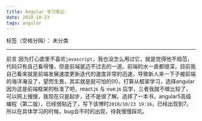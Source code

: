 ```yaml
---
title: Angular 学习笔记
date: 2018-10-23
tags: angular
---
```


标签（空格分隔）： 未分类

---

前言
因为打心底里不喜欢`javascript`，我也没怎么用过它，就是觉得他不规范，代码只有自己看得懂，但是前端是迈不过去的一道。前端的水一直都很深，目前我自己看来就是前端发展速度更新迭代的速度非常的迅速，导致新人来一下子被前端的海洋淹没了，望而生畏，其实就是挺可怕的00，打算从框架学习，选择angular因为这是前端框架的标准了吧，react.js 与 vue.js 后学，三者我就不做比较了，可以网上搜搜，我现在只是起步，还不是很了解。选择了一本书，angular5高级编程（第二版），已经很贴近了，写下该博时`2018/10/23 19:16`，已经出现到7。所以在具体学习的时候，bug会不时的出现，待我慢慢踩坑。

